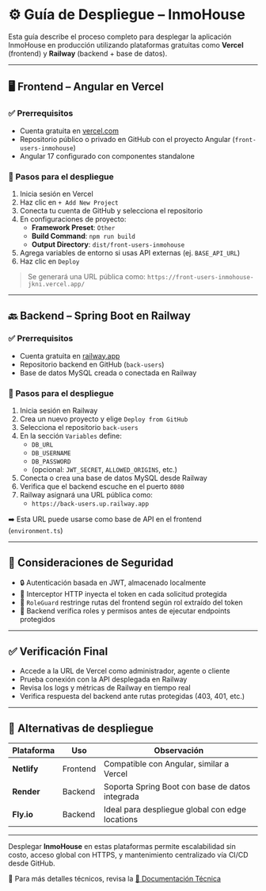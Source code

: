 # ⚙️ Guía de Despliegue – InmoHouse

Esta guía describe el proceso completo para desplegar la aplicación InmoHouse en producción utilizando plataformas gratuitas como **Vercel** (frontend) y **Railway** (backend + base de datos).

---

## 🖥️ Frontend – Angular en Vercel

### ✅ Prerrequisitos

- Cuenta gratuita en [vercel.com](https://vercel.com)
- Repositorio público o privado en GitHub con el proyecto Angular (`front-users-inmohouse`)
- Angular 17 configurado con componentes standalone

### 🚀 Pasos para el despliegue

1. Inicia sesión en Vercel
2. Haz clic en `+ Add New Project`
3. Conecta tu cuenta de GitHub y selecciona el repositorio
4. En configuraciones de proyecto:
   - **Framework Preset**: `Other`
   - **Build Command**: `npm run build`
   - **Output Directory**: `dist/front-users-inmohouse`
5. Agrega variables de entorno si usas API externas (ej. `BASE_API_URL`)
6. Haz clic en `Deploy`

> Se generará una URL pública como:
> `https://front-users-inmohouse-jkni.vercel.app/`

---

## 🔙 Backend – Spring Boot en Railway

### ✅ Prerrequisitos

- Cuenta gratuita en [railway.app](https://railway.app)
- Repositorio backend en GitHub (`back-users`)
- Base de datos MySQL creada o conectada en Railway

### 🚀 Pasos para el despliegue

1. Inicia sesión en Railway
2. Crea un nuevo proyecto y elige `Deploy from GitHub`
3. Selecciona el repositorio `back-users`
4. En la sección `Variables` define:
   - `DB_URL`
   - `DB_USERNAME`
   - `DB_PASSWORD`
   - (opcional: `JWT_SECRET`, `ALLOWED_ORIGINS`, etc.)
5. Conecta o crea una base de datos MySQL desde Railway
6. Verifica que el backend escuche en el puerto `8080`
7. Railway asignará una URL pública como:
   - `https://back-users.up.railway.app`

➡️ Esta URL puede usarse como base de API en el frontend (`environment.ts`)

---

## 🔐 Consideraciones de Seguridad

- 🔒 Autenticación basada en JWT, almacenado localmente
- 🚧 Interceptor HTTP inyecta el token en cada solicitud protegida
- 🔐 `RoleGuard` restringe rutas del frontend según rol extraído del token
- 🔐 Backend verifica roles y permisos antes de ejecutar endpoints protegidos

---

## ✅ Verificación Final

- Accede a la URL de Vercel como administrador, agente o cliente
- Prueba conexión con la API desplegada en Railway
- Revisa los logs y métricas de Railway en tiempo real
- Verifica respuesta del backend ante rutas protegidas (403, 401, etc.)

---

## 🧩 Alternativas de despliegue

| Plataforma     | Uso         | Observación                      |
|----------------|-------------|----------------------------------|
| **Netlify**    | Frontend    | Compatible con Angular, similar a Vercel |
| **Render**     | Backend     | Soporta Spring Boot con base de datos integrada |
| **Fly.io**     | Backend     | Ideal para despliegue global con edge locations |

---

Desplegar **InmoHouse** en estas plataformas permite escalabilidad sin costo, acceso global con HTTPS, y mantenimiento centralizado vía CI/CD desde GitHub.

📎 Para más detalles técnicos, revisa la [📘 Documentación Técnica](./decisiones-arquitectura.md)
